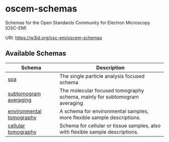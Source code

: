 # oscem-schemas

Schemas for the Open Standards Community for Electron Microscopy (OSC-EM)

URI: https://w3id.org/osc-em/oscem-schemas



## Available Schemas

| Schema | Description |
| --- | --- |
| [spa](spa/index.md) | The single particle analysis focused schema |
| [subtomogram averaging](subtomo/index.md) | The molecular focused tomography schema, mainly for subtomogram averaging |
| [environmental tomography](env_tomo/index.md) | A schema for environmental samples, more flexible sample descriptions. |
| [cellular tomography](cellular_tomo/index.md) | Schema for cellular or tissue samples, also with flexible sample descriptions. |
